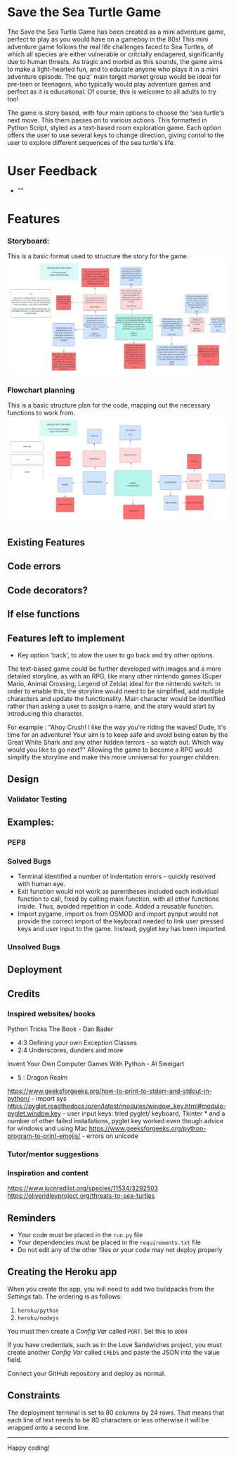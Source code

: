 # Save the Sea Turtle Game

The Save the Sea Turtle Game has been created as a mini adventure game, perfect to play as you would have on a gameboy in the 80s! This mini adventure game follows the real life challenges faced to Sea Turtles, of which all species are either vulnerable or critcially endagered, significantly due to human threats. 
As tragic and morbid as this sounds, the game aims to make a light-hearted fun, and to educate anyone who plays it in a mini adventure episode. 
The quiz' main target market group would be ideal for pre-teen or teenagers, who typically would play adventure games and perfect as it is educational. Of course, this is welcome to all adults to try too!

The game is story based, with four main options to choose the 'sea turtle's next move. This them passes on to various actions. 
This formatted in Python Script, styled as a text-based room exploration game. Each option offers the user to use several keys to change direction, giving contol to the user to explore different sequences of the sea turtle's life.

# User Feedback

- ""

# Features

### Storyboard:

This is a basic format used to structure the story for the game.  
![Storyboard Flowchart](assets/images/planning_storyboard.png)

### Flowchart planning 
This is a basic structure plan for the code, mapping out the necessary functions to work from.  
![Functions Flowchart](assets/images/planning_functions.png) 

## Existing Features

## Code errors 
## Code decorators?
## If else functions

## Features left to implement

- Key option 'back', to alow the user to go back and try other options. 

The text-based game could be further developed with images and a more detailed storyline, as with an RPG, like many other nintendo games (Super Mario, Animal Crossing, Legend of Zelda) ideal for the nintendo switch. 
In order to enable this, the storyline would need to be simplified, add mutliple characters and update the functionality. Main character would be identified rather than asking a user to assign a name, and the story would start by introducing this character.

For example : 
"Ahoy Crush! I like the way you're riding the waves! Dude, it's time for an adventure! Your aim is to keep safe and avoid being eaten by the Great White Shark and any other hidden terrors - so watch out.
Which way would you like to go next?" 
Allowing the game to become a RPG would simplify the storyline and make this more unniversal for younger children. 

## Design

### Validator Testing

## Examples:

### PEP8

### Solved Bugs

- Terminal identified a number of indentation errors - quickly resolved with human eye. 
- Exit function would not work as parentheses included each individual function to call, fixed by calling main function, with all other functions inside. Thus, avoided repetition in code. Added a reusable function.
- Import pygame, import os from OSMOD and import pynput would not provide the correct import of the keyborad needed to link user pressed keys and user input to the game. Instead, pyglet key has been imported. 

### Unsolved Bugs

## Deployment

## Credits

### Inspired websites/ books
Python Tricks The Book - Dan Bader 
- 4:3 Defining your own Exception Classes
- 2:4 Underscores, dunders and more  

Invent Your Own Computer Games With Python - Al Sweigart 
- 5 : Dragon Realm 

https://www.geeksforgeeks.org/how-to-print-to-stderr-and-stdout-in-python/ - import sys 
https://pyglet.readthedocs.io/en/latest/modules/window_key.html#module-pyglet.window.key - user input keys: tried pyglet/ keyboard, Tkinter * and a number of other failed installations, pyglet key worked even though advice for windows and using Mac
https://www.geeksforgeeks.org/python-program-to-print-emojis/ - errors on unicode 

### Tutor/mentor suggestions

### Inspiration and content 
https://www.iucnredlist.org/species/11534/3292503
https://oliveridleyproject.org/threats-to-sea-turtles

## Reminders

- Your code must be placed in the `run.py` file
- Your dependencies must be placed in the `requirements.txt` file
- Do not edit any of the other files or your code may not deploy properly

## Creating the Heroku app

When you create the app, you will need to add two buildpacks from the _Settings_ tab. The ordering is as follows:

1. `heroku/python`
2. `heroku/nodejs`

You must then create a _Config Var_ called `PORT`. Set this to `8000`

If you have credentials, such as in the Love Sandwiches project, you must create another _Config Var_ called `CREDS` and paste the JSON into the value field.

Connect your GitHub repository and deploy as normal.

## Constraints

The deployment terminal is set to 80 columns by 24 rows. That means that each line of text needs to be 80 characters or less otherwise it will be wrapped onto a second line.

---

Happy coding!
